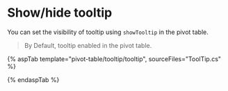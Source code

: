 # Show/hide tooltip

You can set the visibility of tooltip using `showTooltip` in the pivot table.

> By Default, tooltip enabled in the pivot table.

{% aspTab template="pivot-table/tooltip/tooltip", sourceFiles="ToolTip.cs" %}

{% endaspTab %}
